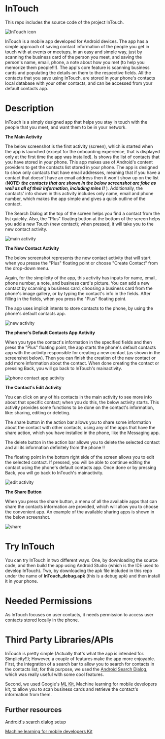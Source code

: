 # InTouch
This repo includes the source code of the project InTouch.

![InTouch icon](GetInTouch_icon.png)

InTouch is a mobile app developed for Android devices. The app has a simple approach of saving contact information of the people you get in touch with at events or meetups, in an easy and simple way, just by scanning the business card of the person you meet, and saving the person's name, email, phone, a note about how you met (to help you memorize them people!!!). The app's core feature is scanning business cards and populating the details on them to the respective fields.
All the contacts that you save using InTouch, are stored in your phone's contacts local database with your other contacts, and can be accessed from your default contacts app.

# Description

InTouch is a simply designed app that helps you stay in touch with the people that you meet, and want them to be in your network.

__The Main Activity__

The below screenshot is the first activity (screen), which is started when the app is launched (except for the onboarding experience, that is displayed only at the first time the app was installed). Is shows the list of contacts that you have stored in your phone. This app makes use of Android's content providers to get the contacts list stored in your phone. The app is designed to show only contacts that have email addresses, meaning that if you have a contact that doesn't have an email address then it won't show up on the list (**NOTE:** _**the contacts that are shown in the below screenshot are fake as well as all of their information, including mine !!**_ ). 
Additionally, the contacts' info shown in this activity includes only name, email and phone number, which makes the app simple and gives a quick outline of the contact.

The Search Dialog at the top of the screen helps you find a contact from the list quickly. Also, the "Plus" floating button at the bottom of the screen helps you add a new Touch (new contact); when pressed, it will take you to the new contact activity.

![main activity](Screenshot_mainactivity.png)

__The New Contact Activity__

The below screenshot represents the new contact activity that will start when you presse the "Plus" floating point or choose "Create Contact" from the drop-down menu.

Again, for the simplicity of the app, this activity has inputs for name, email, phone number, a note, and business card's picture. You can add a new contact by scanning a business card, choosing a business card from the phone's image gallery, or by typing the contact's info in the fields. After filling in the fields, when you press the "Plus" floating point. 

The app uses implicit intents to store contacts to the phone, by using the phone's default contacts app.

![new activity](Screenshot_newTouch.png)

__The phone's Default Contacts App Activity__

When you type the contact's information in the specified fields and then press the "Plus" floating point, the app starts the phone's default contacts app with the activity responsible for creating a new contact (as shown in the screenshot below). Then you can finish the creation of the new contact or add more information about the contact. When done creating the contact or pressing Back, you will go back to InTouch's mainactivity.

![phone contact app activity](Screenshot_phoneContactApp.png)

__The Contact's Edit Activity__

You can click on any of his contacts in the main activity to see more info about that specific contact; when you do this, the below activity starts. This activity provides some functions to be done on the contact's information, like: sharing, editing or deleting.

The share button in the action bar allows you to share some information about the contact with other contacts, using any of the apps that have the share action, which you have installed in the phone, like the Messaging app.

The delete button in the action bar allows you to delete the selected contact and all its information definitely  from the phone !!

The floating point in the bottom right side of the screen allows you to edit the selected contact. If pressed, you will be able to continue editing the contact using the phone's default contacts app. Once done or by pressing Back, you will go back to InTouch's mainactivity.

![edit activity](Screenshot_editTouch.png)

__The Share Button__

When you press the share button, a menu of all the available apps that can share the contacts information are provided, which will allow you to choose the convenient app. An example of the available sharing apps is shown in the below screenshot.

![share](Screenshot_shareTouch.png)

# Try InTouch

You can try InTouch in two different ways. One, by downloading the source code, and then build the app using Android Studio (which is the IDE used to develop InTouch). Two, by downloading the apk file included in this repo under the name of __InTouch_debug.apk__ (this is a debug apk) and then install it in your phone.

# Needed Permissions

As InTouch focuses on user contacts, it needs permission to access user contacts stored locally in the phone.

# Third Party Libraries/APIs

InTouch is pretty simple (Actually that's what the app is intended for. Simplicity!!); However, a couple of features make the app more enjoyable. First, the integration of a search bar to allow you to search for contacts in the contacts list; for this purpose, we used the [Android Search Dialog][1], which was really useful with some cool features.

Second, we used Google's [ML Kit][2], Machine learning for mobile developers kit, to allow you to scan business cards and retrieve the contact's information from them.

## Further resources

[Android's search dialog setup][1]

[Machine learning for mobile developers Kit][2]


[1]: https://developer.android.com/guide/topics/search/search-dialog.html "Title"
[2]: https://firebase.google.com/docs/ml-kit/android/recognize-text "Title"

